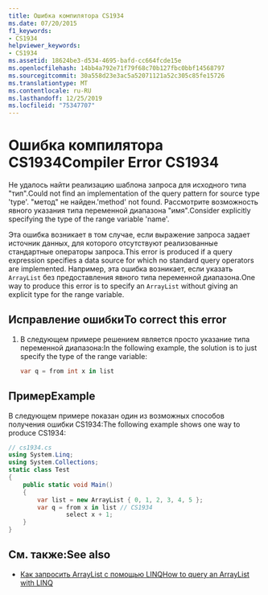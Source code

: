 ```yaml
---
title: Ошибка компилятора CS1934
ms.date: 07/20/2015
f1_keywords:
- CS1934
helpviewer_keywords:
- CS1934
ms.assetid: 18624be3-d534-4695-bafd-cc664fcde15e
ms.openlocfilehash: 14bb4a792e71f79f68c70b127fbc0bbf14568797
ms.sourcegitcommit: 30a558d23e3ac5a52071121a52c305c85fe15726
ms.translationtype: MT
ms.contentlocale: ru-RU
ms.lasthandoff: 12/25/2019
ms.locfileid: "75347707"
---
```

# <a name="compiler-error-cs1934"></a><span data-ttu-id="6fae3-102">Ошибка компилятора CS1934</span><span class="sxs-lookup"><span data-stu-id="6fae3-102">Compiler Error CS1934</span></span>
<span data-ttu-id="6fae3-103">Не удалось найти реализацию шаблона запроса для исходного типа "тип".</span><span class="sxs-lookup"><span data-stu-id="6fae3-103">Could not find an implementation of the query pattern for source type 'type'.</span></span> <span data-ttu-id="6fae3-104">"метод" не найден.</span><span class="sxs-lookup"><span data-stu-id="6fae3-104">'method' not found.</span></span> <span data-ttu-id="6fae3-105">Рассмотрите возможность явного указания типа переменной диапазона "имя".</span><span class="sxs-lookup"><span data-stu-id="6fae3-105">Consider explicitly specifying the type of the range variable 'name'.</span></span>  
  
 <span data-ttu-id="6fae3-106">Эта ошибка возникает в том случае, если выражение запроса задает источник данных, для которого отсутствуют реализованные стандартные операторы запроса.</span><span class="sxs-lookup"><span data-stu-id="6fae3-106">This error is produced if a query expression specifies a data source for which no standard query operators are implemented.</span></span> <span data-ttu-id="6fae3-107">Например, эта ошибка возникает, если указать `ArrayList` без предоставления явного типа переменной диапазона.</span><span class="sxs-lookup"><span data-stu-id="6fae3-107">One way to produce this error is to specify an `ArrayList` without giving an explicit type for the range variable.</span></span>  
  
## <a name="to-correct-this-error"></a><span data-ttu-id="6fae3-108">Исправление ошибки</span><span class="sxs-lookup"><span data-stu-id="6fae3-108">To correct this error</span></span>  
  
1. <span data-ttu-id="6fae3-109">В следующем примере решением является просто указание типа переменной диапазона:</span><span class="sxs-lookup"><span data-stu-id="6fae3-109">In the following example, the solution is to just specify the type of the range variable:</span></span>  
  
    ```csharp  
    var q = from int x in list  
    ```  
  
## <a name="example"></a><span data-ttu-id="6fae3-110">Пример</span><span class="sxs-lookup"><span data-stu-id="6fae3-110">Example</span></span>  
 <span data-ttu-id="6fae3-111">В следующем примере показан один из возможных способов получения ошибки CS1934:</span><span class="sxs-lookup"><span data-stu-id="6fae3-111">The following example shows one way to produce CS1934:</span></span>  
  
```csharp  
// cs1934.cs  
using System.Linq;  
using System.Collections;  
static class Test  
{  
    public static void Main()  
    {  
        var list = new ArrayList { 0, 1, 2, 3, 4, 5 };  
        var q = from x in list // CS1934  
                select x + 1;  
    }  
}  
```  
  
## <a name="see-also"></a><span data-ttu-id="6fae3-112">См. также:</span><span class="sxs-lookup"><span data-stu-id="6fae3-112">See also</span></span>

- [<span data-ttu-id="6fae3-113">Как запросить ArrayList с помощью LINQ</span><span class="sxs-lookup"><span data-stu-id="6fae3-113">How to query an ArrayList with LINQ</span></span>](../programming-guide/concepts/linq/how-to-query-an-arraylist-with-linq.md)
